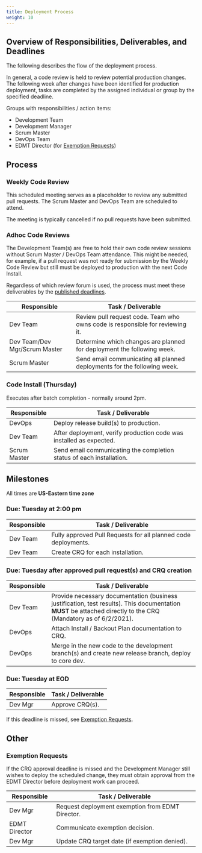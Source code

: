 ```yaml
---
title: Deployment Process
weight: 10
---
```

## Overview of Responsibilities, Deliverables, and Deadlines

The following describes the flow of the deployment process.  

In general, a code review is held to review potential production changes.  The following week after changes have been identified for production deployment, tasks are completed by the assigned individual or group by the specified deadline.

Groups with responsibilities / action items:

- Development Team
- Development Manager
- Scrum Master
- DevOps Team
- EDMT Director (for [Exemption Requests](#exemption-requests))

## Process

### Weekly Code Review

This scheduled meeting serves as a placeholder to review any submitted pull requests.  The Scrum Master and DevOps Team are scheduled to attend.

The meeting is typically cancelled if no pull requests have been submitted.

### Adhoc Code Reviews

The Development Team(s) are free to hold their own code review sessions without Scrum Master / DevOps Team attendance.  This might be needed, for example, if a pull request was not ready for submission by the Weekly Code Review but still must be deployed to production with the next Code Install.

Regardless of which review forum is used, the process must meet these deliverables by the [published deadlines](#milestones).

|Responsible|Task / Deliverable|
|---|---|
|Dev Team|Review pull request code.  Team who owns code is responsible for reviewing it.|
|Dev Team/Dev Mgr/Scrum Master|Determine which changes are planned for deployment the following week.|
|Scrum Master|Send email communicating all planned deployments for the following week.|

### Code Install (Thursday)

Executes after batch completion -  normally around 2pm.

|Responsible|Task / Deliverable|
|---|---|
|DevOps|Deploy release build(s) to production.|
|Dev Team|After deployment, verify production code was installed as expected.|
|Scrum Master|Send email communicating the completion status of each installation.|

## Milestones

All times are **US-Eastern time zone**

### Due: **Tuesday at 2:00 pm**

|Responsible|Task / Deliverable|
|---|---|
|Dev Team|Fully approved Pull Requests for all planned code deployments.|
|Dev Team|Create CRQ for each installation.|

### Due: **Tuesday after approved pull request(s) and CRQ creation**

|Responsible|Task / Deliverable|
|---|---|
|Dev Team|Provide necessary documentation (business justification, test results).  This documentation **MUST** be attached directly to the CRQ (Mandatory as of 6/2/2021).|
|DevOps|Attach Install / Backout Plan documentation to CRQ.|
|DevOps|Merge in the new code to the development branch(s) and create new release branch, deploy to core dev.|

### Due: **Tuesday at EOD**

|Responsible|Task / Deliverable|
|---|---|
|Dev Mgr|Approve CRQ(s).|

If this deadline is missed, see [Exemption Requests](#exemption-requests).

## Other

### Exemption Requests

If the CRQ approval deadline is missed and the Development Manager still wishes to deploy the scheduled change, they must obtain approval from the EDMT Director before deployment work can proceed.

|Responsible|Task / Deliverable|
|---|---|
|Dev Mgr|Request deployment exemption from EDMT Director.|
|EDMT Director|Communicate exemption decision.|
|Dev Mgr|Update CRQ target date (if exemption denied).|
